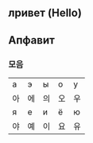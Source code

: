 ## лривет (Hello)

## Апфавит

### 모음

||||||
|---|---|---|---|---|
|а|э|ы|о|у|
|아|에|의|오|우
|я|е|и|ё|ю|
|야|예|이|요|유|
